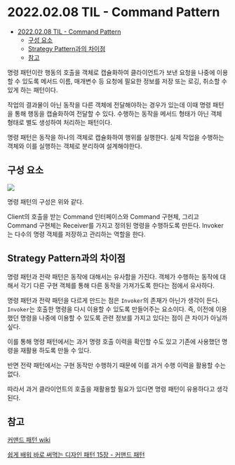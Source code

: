 # 2022.02.08 TIL - Command Pattern

- [2022.02.08 TIL - Command Pattern](#20220208-til---command-pattern)
  - [구성 요소](#구성-요소)
  - [Strategy Pattern과의 차이점](#strategy-pattern과의-차이점)
  - [참고](#참고)

명령 패턴이란 행동의 호출을 객체로 캡슐화하여 클라이언트가 보낸 요청을 나중에 이용할 수 있도록 메서드 이름, 매개변수 등 요청에 필요한 정보를 저장 또는 로깅, 취소할 수 있게 하는 패턴이다.

작업의 결과물이 아닌 동작을 다른 객체에 전달해야하는 경우가 있는데 이때 명령 패턴을 통해 행동을 캡슐화하여 전달할 수 있다. 수행하는 동작을 메서드 형태가 아닌 객체 형태로 별도 생성하여 처리하는 패턴이다.

명령 패턴은 동작을 하나의 객체로 캡슐화하여 행위를 실행한다. 실제 작업을 수행하는 객체와 이를 실행하는 객체로 분리하여 설계해야한다.

## 구성 요소

![](https://user-images.githubusercontent.com/30178507/152992792-22598179-c676-4214-a474-0eed158beefc.png)

명령 패턴의 구성은 위와 같다.

Client의 호출을 받는 Command 인터페이스와 Command 구현체, 그리고 Command 구현체는 Receiver를 가지고 정의된 명령을 수행하도록 만든다. Invoker는 다수의 명령 객체를 저장하고 관리하는 역할을 한다.


## Strategy Pattern과의 차이점

명령 패턴과 전략 패턴은 동작에 대해서는 유사함을 가진다. 객체가 수행하는 동작에 대해서 각기 다른 구현 객체를 통해 다른 동작을 가져가도록 한다는 점에서 유사하다.

명령 패턴과 전략 패턴을 다르게 만드는 점은 `Invoker`의 존재가 아닌가 생각이 든다. `Invoker`는 호출한 명령을 다시 이용할 수 있도록 만들어주는 요소이다. 즉, 이전에 이용했던 명령을 나중에 이용할 수 있도록 관련 정보를 가지고 있다는 점이 큰 차이가 아닐까 싶다.

이를 통해 명령 패턴에서는 과거 명령 호출 이력을 확인할 수도 있고 기존에 사용했던 명령을 재활용 하도록 만들 수 있다.

반면 전략 패턴에서는 구현 동작만 수행하기 때문에 이를 과거 수행 이력을 활용할 수는 없다.

따라서 과거 클라이언트의 호출을 재활용할 필요가 있다면 명령 패턴이 유용하다고 생각된다.

## 참고

[커맨드 패턴 wiki](https://ko.wikipedia.org/wiki/%EC%BB%A4%EB%A7%A8%EB%93%9C_%ED%8C%A8%ED%84%B4)

[쉽게 배워 바로 써먹는 디자인 패턴 15장 - 커맨드 패턴](http://www.kyobobook.co.kr/product/detailViewKor.laf?mallGb=KOR&ejkGb=KOR&barcode=9791162243404)